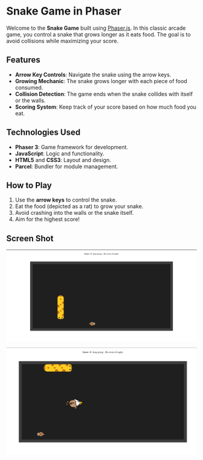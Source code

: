 # Snake Game in Phaser

Welcome to the **Snake Game** built using [Phaser.js](https://phaser.io/). In this classic arcade game, you control a snake that grows longer as it eats food. The goal is to avoid collisions while maximizing your score.

## Features
- **Arrow Key Controls**: Navigate the snake using the arrow keys.
- **Growing Mechanic**: The snake grows longer with each piece of food consumed.
- **Collision Detection**: The game ends when the snake collides with itself or the walls.
- **Scoring System**: Keep track of your score based on how much food you eat.

## Technologies Used
- **Phaser 3**: Game framework for development.
- **JavaScript**: Logic and functionality.
- **HTML5** and **CSS3**: Layout and design.
- **Parcel**: Bundler for module management.

## How to Play
1. Use the **arrow keys** to control the snake.
2. Eat the food (depicted as a rat) to grow your snake.
3. Avoid crashing into the walls or the snake itself.
4. Aim for the highest score!

## Screen Shot
![Game Screenshot](screenshot/ss1.png)

![Game Screenshot](screenshot/ss2.png)

